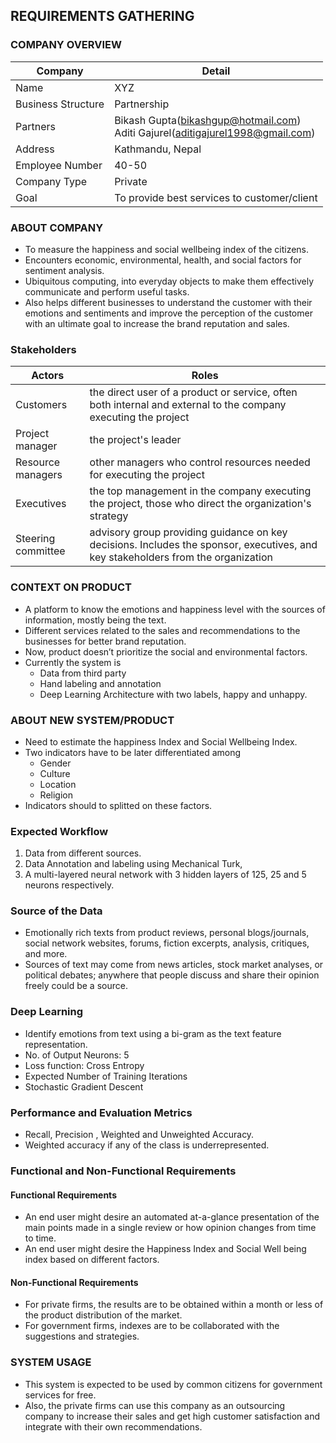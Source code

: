 ## REQUIREMENTS GATHERING
### COMPANY OVERVIEW

| Company		| Detail        |
|-----------------------|---------------|
| Name			| XYZ           |
| Business Structure 	| Partnership	|
| Partners 		| Bikash Gupta(bikashgup@hotmail.com)<br/> Aditi Gajurel(aditigajurel1998@gmail.com)|
| Address		| Kathmandu, Nepal|
| Employee Number	| 40-50		|
| Company Type		| Private |
| Goal               	|  To provide best services to customer/client |

### ABOUT COMPANY

 - To measure the happiness and social wellbeing index of the citizens.
 - Encounters economic, environmental, health, and social factors for sentiment analysis.
 - Ubiquitous computing, into everyday objects to make them effectively communicate and perform useful tasks.
 - Also helps different businesses to understand the customer with their emotions and sentiments and improve the      perception of the customer with an ultimate goal to increase the brand reputation and sales. 
   
  
### Stakeholders

  |Actors   |           Roles                            |
  |-------------|----------------------------------------|
  |Customers    | the direct user of a product or service, often both internal and external to the company                           executing the project|
  |Project manager| the project's leader|
  |Resource managers| other managers who control resources needed for executing the project|
  |Executives| the top management in the company executing the project, those who direct the organization's                      strategy|
  |Steering committee| advisory group providing guidance on key decisions. Includes the sponsor, executives, and                  key stakeholders from the organization|
 
### CONTEXT ON PRODUCT

  - A platform to know the emotions and happiness level with the sources of information, mostly being the text.
  - Different services related to the sales and recommendations to the businesses for better brand reputation.
  - Now, product doesn’t prioritize the social and environmental factors.
  - Currently the system is
    - Data from third party
    - Hand labeling and annotation
    - Deep Learning Architecture with two labels, happy and unhappy. 

### ABOUT NEW SYSTEM/PRODUCT

  - Need to estimate the happiness Index and Social Wellbeing Index.
  - Two indicators have to be later differentiated among
    - Gender
    - Culture
    - Location
    - Religion
  - Indicators should to splitted on these factors.

### Expected Workflow

  1. Data  from different sources.
  2. Data Annotation and labeling using Mechanical Turk,
  3. A multi-layered neural network with 3 hidden layers of 125, 25 and 5 neurons respectively.

### Source of the Data

  - Emotionally rich texts from  product reviews, personal blogs/journals, social network websites, forums,           fiction   excerpts, analysis, critiques, and more.
  - Sources of text may come from news articles, stock market analyses, or political debates; anywhere that people     discuss and share their opinion freely could be a source.

### Deep Learning
 - Identify emotions from text using a bi-gram as the text feature representation. 
 - No. of Output Neurons: 5
 - Loss function: Cross Entropy
 - Expected Number of Training Iterations
 - Stochastic Gradient Descent

### Performance and Evaluation Metrics
  - Recall, Precision , Weighted and Unweighted Accuracy.
  - Weighted accuracy if any of the class is underrepresented.

### Functional and Non-Functional Requirements

  #### Functional Requirements
   - An end user might desire an automated at-a-glance presentation of the main points made in a single review or how  opinion changes from time to time.
  - An end user might desire the Happiness Index and Social Well being index based on different factors.

  #### Non-Functional Requirements
   - For private firms, the results are to be obtained within a month or less of the product distribution of the market.
   - For government firms, indexes are to be collaborated with the suggestions and strategies.

### SYSTEM USAGE

  - This system is expected to be used by common citizens for government services for free.
  - Also, the private firms can use this company as an outsourcing company to increase their sales and get high       customer satisfaction and integrate with their own recommendations.

